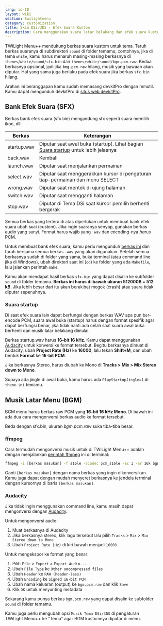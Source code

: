 ```yaml
---
lang: id-ID
layout: wiki
section: twilightmenu
category: customization
title: Skin DSi/3DS - Efek Suara Kustom
description: Cara menggunakan suara latar belakang dan efek suara kustom di skin DSi dan 3DS untuk TWiLight Menu++
---
```


TWiLight Menu++ mendukung berkas suara kustom untuk tema. Taruh berkas suaranya di subdirektori `sound` di folder temamu; contohnya, jika di tema `white`, kamu harus menaruh masing-masing berkasnya di `themes/white/sound/sfx.bin` dan `themes/white/sound/bgm.pcm.raw`. Kedua berkasnya opsional, jadi jika `bmg.pcm.raw` hilang, musik yang bawaan akan diputar. Hal yang sama juga berlaku pada efek suara jika berkas `sfx.bin` hilang.

Arahan ini beranggapan kamu sudah memasang devkitPro dengan mmutil. Kamu dapat mengunduh devkitPro di [situs web devkitPro](https://devkitpro.org/wiki/Getting_Started).

## Bank Efek Suara (SFX)
Berkas bank efek suara (sfx.bin) mengandung sfx seperti suara memilih ikon, dll.

| Berkas      | Keterangan                                                                                          |
| ----------- | --------------------------------------------------------------------------------------------------- |
| startup.wav | Diputar saat awal buka (startup). Lihat bagian [Suara startup](#startup-sound) untuk lebih jelasnya |
| back.wav    | Kembali                                                                                             |
| launch.wav  | Diputar saat menjalankan permainan                                                                  |
| select.wav  | Diputar saat menggerakkan kursor di pengaturan tiap-permainan dan menu SELECT                       |
| wrong.wav   | Diputar saat mentok di ujung halaman                                                                |
| switch.wav  | Diputar saat mengganti halaman                                                                      |
| stop.wav    | Diputar di Tema DSi saat kursor pemilih berhenti bergerak                                           |

Semua berkas yang tertera di atas diperlukan untuk membuat bank efek suara ubah suai (custom). Jika ingin suaranya senyap, gunakan berkas audio yang sunyi. Format harus wajib yang `.wav` dan encoding-nya *harus* PCM.

Untuk membuat bank efek suara, kamu perlu mengunduh [berkas ini](/assets/files/Makefile) dan taruh bersama semua berkas `.wav` yang akan digunakan. Setelah semua berkasnya sudah di folder yang sama, buka terminal (atau command line jika di Windows), ubah direktori saat ini (`cd`) ke folder yang ada `Makefile`, lalu jalankan perintah `make`.

Kamu akan mendapat hasil berkas `sfx.bin` yang dapat disalin ke subfolder `sound` di folder temamu. **Berkas ini harus di bawah ukuran 512000B = 512 kB**. Jika lebih besar dari itu akan berakibat mogok (crash) atau suara tidak diputar sepenuhnya.

### Suara startup
Di saat efek suara lain dapat berfungsi dengan berkas WAV apa pun ber-encode PCM, suara awal buka (startup) harus dengan format spesifik agar dapat berfungsi benar, jika tidak nanti ada celah saat suara awal buka berhenti dan musik latar belakang dimulai.

Berkas startup.wav harus **16-bit 16 kHz**. Kamu dapat menggunakan [Audacity](https://www.audacityteam.org/download/) untuk konversi ke format tersebut. Begitu berkasnya dimuat di Audacity, ubah **Project Rate (Hz)** ke **16000**, lalu tekan **Shift+M**, dan ubah bentuk **Format** ke **16-bit PCM**.

Jika berkasnya Stereo, harus diubah ke Mono di **Tracks > Mix > Mix Stereo down to Mono**.

Supaya ada jingle di awal buka, kamu harus ada `PlayStartupJingle=1` di `theme.ini` temamu.


## Musik Latar Menu (BGM)
BGM menu harus berkas raw PCM yang **16-bit 16 kHz Mono**. Di bawah ini ada dua cara mengonversi berkas audio ke format tersebut.

Beda dengan sfx.bin, ukuran *bgm.pcm.raw* suka tiba-tiba besar.

### ffmpeg
Cara termudah mengonversi musik untuk di TWiLight Menu++ adalah dengan menjalankan [perintah ffmpeg](https://ffmpeg.org) ini di terminal:

```bash
ffmpeg -i [berkas masukan] -f s16le -acodec pcm_s16le -ac 1 -ar 16k bgm.pcm.raw
```

Ganti `[berkas masukan]` dengan nama berkas yang ingin dikonversikan. Kamu juga dapat dengan mudah menyeret berkasnya ke jendela terminal dengan kursornya di baris `[berkas masukan]`.

### Audacity
Jika tidak ingin menggunakan command line, kamu masih dapat mengonversi dengan [Audacity](https://www.audacityteam.org/download/).

Untuk mengonversi audio:
1. Muat berkasnya di Audacity
1. Jika berkasnya stereo, klik lagu tersebut lalu pilih `Tracks` > `Mix` > `Mix Stereo down to Mono`
1. Ubah `Project Rate (Hz)` di kiri bawah menjadi `16000`

Untuk mengekspor ke format yang benar:
1. Pilih `File` > `Export` > `Export Audio...`
1. Ubah `File Type` ke `Other uncompressed files`
1. Ubah `Header` ke `RAW (header-less)`
1. Ubah `Encoding` ke `Signed 16-bit PCM`
1. Ubah nama keluaran (output) ke `bgm.pcm.raw` dan klik `Save`
1. Klik `OK` untuk menyunting metadata

Sekarang kamu punya berkas `bgm.pcm.raw` yang dapat disalin ke subfolder `sound` di folder temamu.

 Kamu juga perlu mengubah opsi `Musik Tema DSi/3DS` di pengaturan TWiLight Menu++ ke "Tema" agar BGM kustomnya diputar di menu.